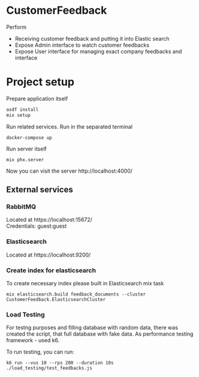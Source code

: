 # CustomerFeedback

Perform
* Receiving customer feedback and putting it into Elastic search
* Expose Admin interface to watch customer feedbacks
* Expose User interface for managing exact company feedbacks and interface

# Project setup

Prepare application itself

```bash
asdf install
mix setup
```

Run related services. Run in the separated terminal

```
docker-compose up
```

Run server itself

```
mix phx.server
```

Now you can visit the server http://localhost:4000/



## External services

### RabbitMQ    
Located at https://localhost:15672/   
Credentials: guest:guest

### Elasticsearch

Located at https://localhost:9200/

### Create index for elasticsearch

To create necessary index please built in Elasticsearch mix task

```
mix elasticsearch.build feedback_documents --cluster CustomerFeedback.ElasticsearchCluster
```

### Load Testing

For testng purposes and filling database with random data, there was created the script,
that full database with fake data.
As performance testing framework - used k6.

To run testing, you can run:

```
k6 run --vus 10 --rps 200 --duration 10s ./load_testing/test_feedbacks.js
```

